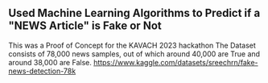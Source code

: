 ## Used Machine Learning Algorithms to Predict if a "NEWS Article" is Fake or Not
This was a Proof of Concept for the KAVACH 2023 hackathon
The Dataset consists of 78,000 news samples, out of which around 40,000 are True and around 38,000 are False.
https://www.kaggle.com/datasets/sreechrn/fake-news-detection-78k
